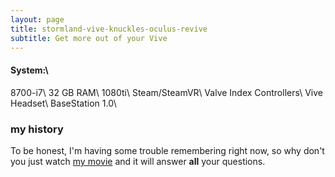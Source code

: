 ```yaml
---
layout: page
title: stormland-vive-knuckles-oculus-revive
subtitle: Get more out of your Vive
---
```


#### System:\

8700-i7\ 32 GB RAM\ 1080ti\  Steam/SteamVR\ Valve Index Controllers\ Vive Headset\ BaseStation 1.0\

### my history

To be honest, I'm having some trouble remembering right now, so why don't you just watch [my movie](https://en.wikipedia.org/wiki/The_Princess_Bride_%28film%29) and it will answer **all** your questions.
